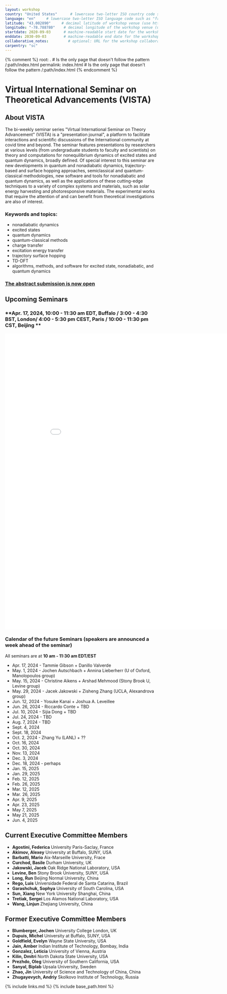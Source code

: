 ```yaml
---
layout: workshop
country: "United States"      # lowercase two-letter ISO country code such as "fr" (see https://en.wikipedia.org/wiki/ISO_3166-1#Current_codes)
language: "en"     # lowercase two-letter ISO language code such as "fr" (see https://en.wikipedia.org/wiki/List_of_ISO_639-1_codes)
latitude: "43.002890"     # decimal latitude of workshop venue (use https://www.latlong.net/)
longitude: "-78.788780"    # decimal longitude of the workshop venue (use https://www.latlong.net)
startdate: 2020-09-03      # machine-readable start date for the workshop in YYYY-MM-DD format like 2015-01-01
enddate: 2030-09-03        # machine-readable end date for the workshop in YYYY-MM-DD format like 2015-01-02
collaborative_notes:         # optional: URL for the workshop collaborative notes, e.g. an Etherpad or Google Docs document (e.g., https://pad.carpentries.org/2015-01-01-euphoria)
carpentry: "sc"
---
```



{% comment %}
root: .  # Is the only page that doesn't follow the pattern /:path/index.html
permalink: index.html  # Is the only page that doesn't follow the pattern /:path/index.html
{% endcomment %}


# Virtual International Seminar on Theoretical Advancements (VISTA)

## About VISTA
The bi-weekly seminar series "Virtual International Seminar on Theory Advancement" (VISTA) is a 
"presentation journal", a platform to facilitate interactions and scientific discussions of the International
 community at covid time and beyond. The seminar features presentations by researchers at various levels (from undergraduate
 students to faculty and scientists) on theory and computations for nonequilibrium dynamics of excited states and quantum dynamics,
 broadly defined. Of special interest to this seminar are new developments in quantum and nonadiabatic dynamics,
 trajectory-based and surface hopping approaches, semiclassical and quantum-classical methodologies, new software and tools
 for nonadiabatic and quantum dynamics, as well as the applications of these cutting-edge techniques to a variety of 
 complex systems and materials, such as solar energy harvesting and photoresponsive materials. The experimental works that require 
 the attention of and can benefit from theoretical investigations are also of interest. 

### **Keywords and topics:**
- nonadiabatic dynamics
- excited states
- quantum dynamics
- quantum-classical methods
- charge transfer
- excitation energy transfer
- trajectory surface hopping
- TD-DFT
- algorithms, methods, and software for excited state, nonadiabatic, and quantum dynamics

### <a href="https://forms.gle/n5gT4Np7TkiSCm3P8" target="_blank" rel="nofollow">**The abstract submission is now open**</a>

## Upcoming Seminars

### **Apr. 17, 2024, 10:00 - 11:30 am EDT, Buffalo / 3:00 - 4:30 BST, London/ 4:00 - 5:30 pm CEST, Paris / 10:00 - 11:30 pm CST, Beijing **

<embed src="assets/abstracts/Flyer_seminar67.pdf" width="900" height="975"  type='application/pdf'>

### Calendar of the future Seminars (speakers are announced a week ahead of the seminar)

All seminars are at **10 am - 11:30 am EDT/EST**

* Apr. 17, 2024 - Tammie Gibson + Danillo Valverde
* May. 1, 2024 - Jochen Autschbach + Annina Lieberherr (U of Oxford, Manolopoulos group)
* May. 15, 2024 - Christine Aikens + Arshad Mehmood (Stony Brook U, Levine group)
* May. 29, 2024 - Jacek Jakowski + Zisheng Zhang (UCLA, Alexandrova group)
* Jun. 12, 2024 - Yosuke Kanai + Joshua A. Leveillee
* Jun. 26, 2024 - Riccardo Conte + TBD
* Jul. 10, 2024 - Sijia Dong + TBD
* Jul. 24, 2024 - TBD
* Aug. 7, 2024  - TBD
* Sept. 4, 2024
* Sept. 18, 2024
* Oct. 2, 2024 -  Zhang Yu (LANL) + ??
* Oct. 16, 2024
* Oct. 30, 2024
* Nov. 13, 2024
* Dec. 3, 2024
* Dec. 18, 2024  - perhaps
* Jan. 15, 2025
* Jan. 29, 2025
* Feb. 12, 2025
* Feb. 26, 2025
* Mar. 12, 2025
* Mar. 26, 2025
* Apr. 9, 2025
* Apr. 23, 2025
* May 7, 2025
* May 21, 2025
* Jun. 4, 2025




## Current Executive Committee Members

* **Agostini, Federica**   University Paris-Saclay, France
* **Akimov, Alexey**       University at Buffalo, SUNY, USA
* **Barbatti, Mario**      Aix-Marseille University, Frace
* **Curchod, Basile**      Durham University, UK
* **Jakowski, Jacek**      Oak Ridge National Laboratory, USA
* **Levine, Ben**          Stony Brook University, SUNY, USA
* **Long, Run**            Beijing Normal University, China
* **Rego, Luis**           Universidade Federal de Santa Catarina, Brazil
* **Garashchuk, Sophya**   University of South Carolina, USA
* **Sun, Xiang**           New York University Shanghai, China
* **Tretiak, Sergei**      Los Alamos National Laboratory, USA
* **Wang, Linjun**         Zhejiang University, China


## Former Executive Committee Members

* **Blumberger, Jochen**   University College London, UK
* **Dupuis, Michel**       University at Buffalo, SUNY, USA
* **Goldfield, Evelyn**    Wayne State University, USA
* **Jain, Amber**          Indian Institute of Technology, Bombay, India
* **Gonzalez, Leticia**    University of Vienna, Austria
* **Kilin, Dmitri**        North Dakota State University, USA
* **Prezhdo, Oleg**        University of Southern California, USA
* **Sanyal, Biplab**       Upsala University, Sweden
* **Zhao, Jin**            University of Science and Technology of China, China
* **Zhugayevych, Andriy**  Skolkovo Institute of Technology, Russia




{% include links.md %}
{% include base_path.html %}

